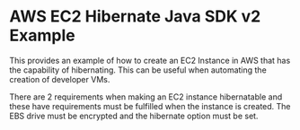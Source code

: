 # AWS EC2 Hibernate Java SDK v2 Example

This provides an example of how to create an EC2 Instance in AWS that has the capability of hibernating. This can be useful when automating the creation of developer VMs.

There are 2 requirements when making an EC2 instance hibernatable and these have requirements must be fulfilled when the instance is created. The EBS drive must be encrypted and the hibernate option must be set.